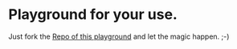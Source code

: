 # Playground for your use.

Just fork the [Repo of this playground](https://github.com/kluth/masterschool-0.01-playground) and let the magic happen. ;-)